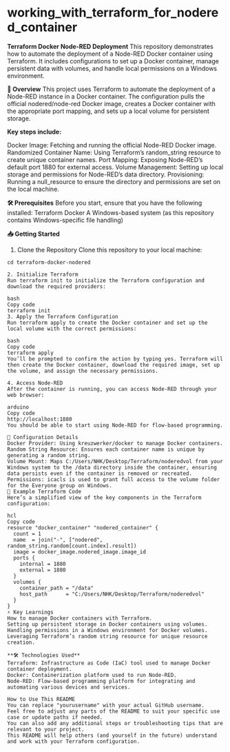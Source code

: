 # working_with_terraform_for_nodered_container

**Terraform Docker Node-RED Deployment**
This repository demonstrates how to automate the deployment of a Node-RED Docker container using Terraform. It includes configurations to set up a Docker container, manage persistent data with volumes, and handle local permissions on a Windows environment.

**🚀 Overview**
This project uses Terraform to automate the deployment of a Node-RED instance in a Docker container. The configuration pulls the official nodered/node-red Docker image, creates a Docker container with the appropriate port mapping, and sets up a local volume for persistent storage.

**Key steps include:**

Docker Image: Fetching and running the official Node-RED Docker image.
Randomized Container Name: Using Terraform’s random_string resource to create unique container names.
Port Mapping: Exposing Node-RED’s default port 1880 for external access.
Volume Management: Setting up local storage and permissions for Node-RED’s data directory.
Provisioning: Running a null_resource to ensure the directory and permissions are set on the local machine.

**🛠 Prerequisites**
Before you start, ensure that you have the following installed:
Terraform
Docker
A Windows-based system (as this repository contains Windows-specific file handling)

**📥 Getting Started**
1. Clone the Repository
Clone this repository to your local machine:


```git clone https://github.com/yourusername/terraform-docker-nodered.git
cd terraform-docker-nodered

2. Initialize Terraform
Run terraform init to initialize the Terraform configuration and download the required providers:

bash
Copy code
terraform init
3. Apply the Terraform Configuration
Run terraform apply to create the Docker container and set up the local volume with the correct permissions:

bash
Copy code
terraform apply
You’ll be prompted to confirm the action by typing yes. Terraform will then create the Docker container, download the required image, set up the volume, and assign the necessary permissions.

4. Access Node-RED
After the container is running, you can access Node-RED through your web browser:

arduino
Copy code
http://localhost:1880
You should be able to start using Node-RED for flow-based programming.

🔧 Configuration Details
Docker Provider: Using kreuzwerker/docker to manage Docker containers.
Random String Resource: Ensures each container name is unique by generating a random string.
Volume Mount: Maps C:/Users/NHK/Desktop/Terraform/noderedvol from your Windows system to the /data directory inside the container, ensuring data persists even if the container is removed or recreated.
Permissions: icacls is used to grant full access to the volume folder for the Everyone group on Windows.
📝 Example Terraform Code
Here’s a simplified view of the key components in the Terraform configuration:

hcl
Copy code
resource "docker_container" "nodered_container" {
  count = 1
  name  = join("-", ["nodered", random_string.random[count.index].result])
  image = docker_image.nodered_image.image_id
  ports {
    internal = 1880
    external = 1880
  }
  volumes {
    container_path = "/data"
    host_path      = "C:/Users/NHK/Desktop/Terraform/noderedvol"
  }
}
⚡ Key Learnings
How to manage Docker containers with Terraform.
Setting up persistent storage in Docker containers using volumes.
Handling permissions in a Windows environment for Docker volumes.
Leveraging Terraform’s random string resource for unique resource creation.

**🛠 Technologies Used**
Terraform: Infrastructure as Code (IaC) tool used to manage Docker container deployment.
Docker: Containerization platform used to run Node-RED.
Node-RED: Flow-based programming platform for integrating and automating various devices and services.

How to Use This README
You can replace "yourusername" with your actual GitHub username.
Feel free to adjust any parts of the README to suit your specific use case or update paths if needed.
You can also add any additional steps or troubleshooting tips that are relevant to your project.
This README will help others (and yourself in the future) understand and work with your Terraform configuration.
